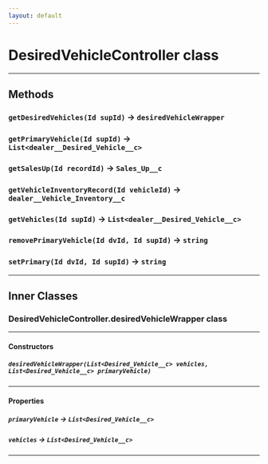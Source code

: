 ```yaml
---
layout: default
---
```

# DesiredVehicleController class
---
## Methods
### `getDesiredVehicles(Id supId)` → `desiredVehicleWrapper`
### `getPrimaryVehicle(Id supId)` → `List<dealer__Desired_Vehicle__c>`
### `getSalesUp(Id recordId)` → `Sales_Up__c`
### `getVehicleInventoryRecord(Id vehicleId)` → `dealer__Vehicle_Inventory__c`
### `getVehicles(Id supId)` → `List<dealer__Desired_Vehicle__c>`
### `removePrimaryVehicle(Id dvId, Id supId)` → `string`
### `setPrimary(Id dvId, Id supId)` → `string`
---
## Inner Classes

### DesiredVehicleController.desiredVehicleWrapper class
---
#### Constructors
##### `desiredVehicleWrapper(List<Desired_Vehicle__c> vehicles, List<Desired_Vehicle__c> primaryVehicle)`
---
#### Properties

##### `primaryVehicle` → `List<Desired_Vehicle__c>`

##### `vehicles` → `List<Desired_Vehicle__c>`

---
